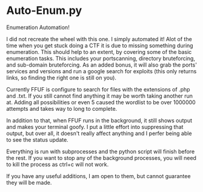 # Auto-Enum.py
Enumeration Automation!

I did not recreate the wheel with this one. I simply automated it! Alot of the time when you get stuck doing a CTF it is due to missing something during enumeration. This should help to an extent, by covering some of the basic enumeration tasks. This includes your portscanning, directory bruteforcing, and sub-domain bruteforcing. As an added bonus, it will also grab the ports' services and versions and run a google search for exploits (this only returns links, so finding the right one is still on you).

Currently FFUF is configure to search for files with the extensions of .php and .txt. If you still cannot find anything it may be worth taking another run at. Adding all possibilities or even 5 caused the wordlist to be over 1000000 attempts and takes way to long to complete.

In addition to that, when FFUF runs in the background, it still shows output and makes your terminal goofy. I put a little effort into suppressing that output, but over all, it doesn't really affect anything and I perfer being able to see the status update.

Everything is run with subprocesses and the python script will finish before the rest. If you want to stop any of the background processes, you will need to kill the process as ctrl+c will not work.

If you have any useful additions, I am open to them, but cannot guarantee they will be made.
